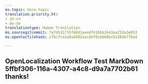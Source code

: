 ```yaml
---
ms.topic: hero-topic
translation.priority.ht:
- zh-cn
- de-de
translationtype: Human Translation
ms.sourcegitcommit: 7a7d531715fddd1aeed7416bb1b43ae253a3e853
ms.openlocfilehash: c7bc7ce2a9a4202aacdef0cb060bc61484b77bed

---
```

## OpenLocalization Workflow Test MarkDown 5ffbf306-116a-4307-a4c8-d9a7a7702b61 thanks!



<!--HONumber=Aug16_HO1-->


